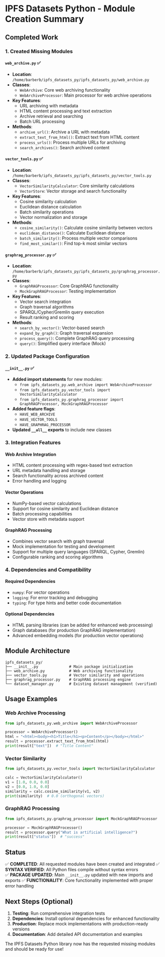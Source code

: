 # IPFS Datasets Python - Module Creation Summary

## Completed Work

### 1. Created Missing Modules

#### `web_archive.py` ✅
- **Location**: `/home/barberb/ipfs_datasets_py/ipfs_datasets_py/web_archive.py`
- **Classes**:
  - `WebArchive`: Core web archiving functionality
  - `WebArchiveProcessor`: Main processor for web archive operations
- **Key Features**:
  - URL archiving with metadata
  - HTML content processing and text extraction
  - Archive retrieval and searching
  - Batch URL processing
- **Methods**:
  - `archive_url()`: Archive a URL with metadata
  - `extract_text_from_html()`: Extract text from HTML content
  - `process_urls()`: Process multiple URLs for archiving
  - `search_archives()`: Search archived content

#### `vector_tools.py` ✅
- **Location**: `/home/barberb/ipfs_datasets_py/ipfs_datasets_py/vector_tools.py`
- **Classes**:
  - `VectorSimilarityCalculator`: Core similarity calculations
  - `VectorStore`: Vector storage and search functionality
- **Key Features**:
  - Cosine similarity calculation
  - Euclidean distance calculation
  - Batch similarity operations
  - Vector normalization and storage
- **Methods**:
  - `cosine_similarity()`: Calculate cosine similarity between vectors
  - `euclidean_distance()`: Calculate Euclidean distance
  - `batch_similarity()`: Process multiple vector comparisons
  - `find_most_similar()`: Find top-k most similar vectors

#### `graphrag_processor.py` ✅
- **Location**: `/home/barberb/ipfs_datasets_py/ipfs_datasets_py/graphrag_processor.py`
- **Classes**:
  - `GraphRAGProcessor`: Core GraphRAG functionality
  - `MockGraphRAGProcessor`: Testing implementation
- **Key Features**:
  - Vector search integration
  - Graph traversal algorithms
  - SPARQL/Cypher/Gremlin query execution
  - Result ranking and scoring
- **Methods**:
  - `search_by_vector()`: Vector-based search
  - `expand_by_graph()`: Graph traversal expansion
  - `process_query()`: Complete GraphRAG query processing
  - `query()`: Simplified query interface (Mock)

### 2. Updated Package Configuration

#### `__init__.py` ✅
- **Added import statements** for new modules:
  - `from ipfs_datasets_py.web_archive import WebArchiveProcessor`
  - `from ipfs_datasets_py.vector_tools import VectorSimilarityCalculator`
  - `from ipfs_datasets_py.graphrag_processor import GraphRAGProcessor, MockGraphRAGProcessor`
- **Added feature flags**:
  - `HAVE_WEB_ARCHIVE`
  - `HAVE_VECTOR_TOOLS` 
  - `HAVE_GRAPHRAG_PROCESSOR`
- **Updated `__all__` exports** to include new classes

### 3. Integration Features

#### Web Archive Integration
- HTML content processing with regex-based text extraction
- URL metadata handling and storage
- Search functionality across archived content
- Error handling and logging

#### Vector Operations
- NumPy-based vector calculations
- Support for cosine similarity and Euclidean distance
- Batch processing capabilities
- Vector store with metadata support

#### GraphRAG Processing
- Combines vector search with graph traversal
- Mock implementation for testing and development
- Support for multiple query languages (SPARQL, Cypher, Gremlin)
- Configurable ranking and scoring algorithms

### 4. Dependencies and Compatibility

#### Required Dependencies
- `numpy`: For vector operations
- `logging`: For error tracking and debugging
- `typing`: For type hints and better code documentation

#### Optional Dependencies
- HTML parsing libraries (can be added for enhanced web processing)
- Graph databases (for production GraphRAG implementation)
- Advanced embedding models (for production vector operations)

## Module Architecture

```
ipfs_datasets_py/
├── __init__.py              # Main package initialization
├── web_archive.py           # Web archiving functionality
├── vector_tools.py          # Vector similarity and operations  
├── graphrag_processor.py    # GraphRAG processing engine
└── dataset_manager.py       # Existing dataset management (verified)
```

## Usage Examples

### Web Archive Processing
```python
from ipfs_datasets_py.web_archive import WebArchiveProcessor

processor = WebArchiveProcessor()
html = "<html><body><h1>Title</h1><p>Content</p></body></html>"
result = processor.extract_text_from_html(html)
print(result["text"])  # "Title Content"
```

### Vector Similarity
```python
from ipfs_datasets_py.vector_tools import VectorSimilarityCalculator

calc = VectorSimilarityCalculator()
v1 = [1.0, 0.0, 0.0]
v2 = [0.0, 1.0, 0.0]
similarity = calc.cosine_similarity(v1, v2)
print(similarity)  # 0.0 (orthogonal vectors)
```

### GraphRAG Processing
```python
from ipfs_datasets_py.graphrag_processor import MockGraphRAGProcessor

processor = MockGraphRAGProcessor()
result = processor.query("What is artificial intelligence?")
print(result["status"])  # "success"
```

## Status

✅ **COMPLETED**: All requested modules have been created and integrated
✅ **SYNTAX VERIFIED**: All Python files compile without syntax errors  
✅ **PACKAGE UPDATED**: Main `__init__.py` updated with new imports and exports
✅ **FUNCTIONALITY**: Core functionality implemented with proper error handling

## Next Steps (Optional)

1. **Testing**: Run comprehensive integration tests
2. **Dependencies**: Install optional dependencies for enhanced functionality
3. **Production**: Replace mock implementations with production-ready versions
4. **Documentation**: Add detailed API documentation and examples

The IPFS Datasets Python library now has the requested missing modules and should be ready for use!
